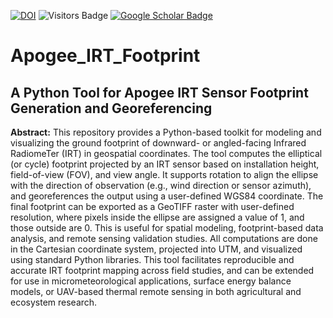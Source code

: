 [![DOI](https://zenodo.org/badge/1018733015.svg)](https://doi.org/10.5281/zenodo.15871683)
![Visitors Badge](https://visitor-badge.laobi.icu/badge?page_id=RuiGao9.IRT-FP)
[![Google Scholar Badge](https://img.shields.io/badge/GoogleScholar-blue)](https://scholar.google.com/citations?hl=en&user=dR_SQZkAAAAJ)

# Apogee_IRT_Footprint
## A Python Tool for Apogee IRT Sensor Footprint Generation and Georeferencing
**Abstract:** This repository provides a Python-based toolkit for modeling and visualizing the ground footprint of downward- or angled-facing Infrared RadiomeTer (IRT) in geospatial coordinates. The tool computes the elliptical (or cycle) footprint projected by an IRT sensor based on installation height, field-of-view (FOV), and view angle. It supports rotation to align the ellipse with the direction of observation (e.g., wind direction or sensor azimuth), and georeferences the output using a user-defined WGS84 coordinate. The final footprint can be exported as a GeoTIFF raster with user-defined resolution, where pixels inside the ellipse are assigned a value of 1, and those outside are 0. This is useful for spatial modeling, footprint-based data analysis, and remote sensing validation studies. All computations are done in the Cartesian coordinate system, projected into UTM, and visualized using standard Python libraries. This tool facilitates reproducible and accurate IRT footprint mapping across field studies, and can be extended for use in micrometeorological applications, surface energy balance models, or UAV-based thermal remote sensing in both agricultural and ecosystem research.